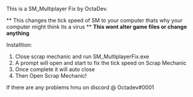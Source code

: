 This is a SM_Multiplayer Fix by OctaDev.

** This changes the tick speed of SM to your computer thats why your computer might think its a virus **
**This wont alter game files or change anything**

Installtion:
1. Close scrap mechanic and run SM_MultiplayerFix.exe
2. A prompt will open and start to fix the tick speed on Scrap Mechanic
3. Once complete it will auto close 
4. Then Open Scrap Mechanic!

If there are any problems hmu on discord @ Octadev#0001
